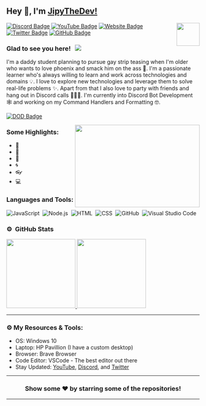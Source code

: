 ## Hey 👋, I'm [JipyTheDev!](https://github.com/joshua66553/)

<img align="right" height="60" width="60" alt="" src="http://hyperz.dev/images/logo.png" />

[![Discord Badge](https://img.shields.io/badge/-Discord-0e76a8?style=flat-square&logo=Discord&logoColor=white)](https://hyperz.dev/discord)
[![YouTube Badge](https://img.shields.io/badge/-YouTube-e02828?style=flat-square&logo=YouTube&logoColor=white)](https://hyperz.dev/youtube)
[![Website Badge](https://img.shields.io/badge/Website-3b5998?style=flat-square&logo=google-chrome&logoColor=white)](https://hyperz.dev/)
[![Twitter Badge](https://img.shields.io/badge/-Twitter-00acee?style=flat-square&logo=Twitter&logoColor=white)](https://twitter.com/itz-hyperz)
[![GitHub Badge](https://img.shields.io/badge/-GitHub-ffffff?style=flat-square&logo=Github&logoColor=black)](https://hyperz.dev/github)

### Glad to see you here! &nbsp; ![](https://komarev.com/ghpvc/?username=Itz-Hyperz&label=Views&color=blue&style=plastic)

I'm a daddy student planning to pursue gay strip teasing when I'm older who wants to love phoenix and smack him on the ass 👮. I'm a passionate learner who's always willing to learn and work across technologies and domains 💡. I love to explore new technologies and leverage them to solve real-life problems ✨. Apart from that I also love to party with friends and hang out in Discord calls 👨🏻‍💻. I'm currently into Discord Bot Development 🕸️ and working on my Command Handlers and Formatting 🤓.


[![DOD Badge](https://img.shields.io/badge/TEAM-DEVING%20ON%20DISCORD-17a6ec?style=for-the-badge)](https://github.com/devingondiscord)

<img align="right" height="215" width="325" alt="" src="https://cdn.dribbble.com/users/416610/screenshots/4801105/coding_desk_flat_vector_ui_ux_design_illustration_motion_animation_gif2.gif" />


### Some Highlights:

- 📌 &nbsp; 
- 🚀 &nbsp; 
- 🏫 &nbsp; 
- 🌀 &nbsp; 
- 👓 &nbsp; 
- 💻 &nbsp; 

### Languages and Tools:

![JavaScript](https://img.shields.io/badge/-JavaScript-333333?style=flat&logo=javascript)&nbsp;
![Node.js](https://img.shields.io/badge/-Node.js-333333?style=flat&logo=node.js)&nbsp;
![HTML](https://img.shields.io/badge/-HTML-333333?style=flat&logo=HTML5)&nbsp;
![CSS](https://img.shields.io/badge/-CSS-333333?style=flat&logo=CSS3&logoColor=1572B6)&nbsp;
![GitHub](https://img.shields.io/badge/-GitHub-333333?style=flat&logo=github)&nbsp;
![Visual Studio Code](https://img.shields.io/badge/-Visual%20Studio%20Code-333333?style=flat&logo=visual-studio-code&logoColor=007ACC)&nbsp;

### ⚙️ &nbsp;GitHub Stats

<p align="left">
<a href="https://github.com/joshua66553">
  <img height="180em" src="https://github-readme-stats-eight-theta.vercel.app/api?username=joshua66553&show_icons=true&theme=react&include_all_commits=true&count_private=true"/>
  <img height="180em" src="https://github-readme-stats-eight-theta.vercel.app/api/top-langs/?username=joshua66553&layout=compact&langs_count=8&theme=react"/>
</a>
</p>

---

### ⚙️ My Resources & Tools:

- OS: Windows 10
- Laptop: HP Pavillion (I have a custom desktop)
- Browser: Brave Browser
- Code Editor: VSCode - The best editor out there
- Stay Updated: [YouTube](https://hyperz.dev/youtube), [Discord](https://jipythedev.xyz/discord), and [Twitter](https://twitter.com/itz_hyperz)

---

<h3 align=center>Show some ❤️ by starring some of the repositories!</h3>

---
